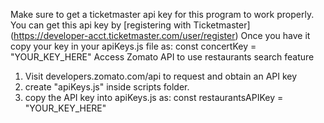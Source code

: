 Make sure to get a ticketmaster api key for this program to work properly.
You can get this api key by [registering with Ticketmaster] (https://developer-acct.ticketmaster.com/user/register)
Once you have it copy your key in your apiKeys.js file as: const concertKey = "YOUR_KEY_HERE"
Access Zomato API to use restaurants search feature

1. Visit developers.zomato.com/api to request and obtain an API key
2. create "apiKeys.js" inside scripts folder. 
3. copy the API key into apiKeys.js as: const restaurantsAPIKey = "YOUR_KEY_HERE"
